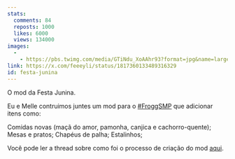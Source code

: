 ```yaml
---
stats:
  comments: 84
  reposts: 1000
  likes: 6000
  views: 134000
images:
  -
    - https://pbs.twimg.com/media/GTiNdu_XoAAhr93?format=jpg&name=large
link: https://x.com/feeeyli/status/1817360133489316329
id: festa-junina
---
```

O mod da Festa Junina.

Eu e Melle contruimos juntes um mod para o [#FroggSMP](https://twitter.com/hashtag/FroggSMP) que adicionar itens como:

Comidas novas (maçã do amor, pamonha, canjica e cachorro-quente);
Mesas e pratos;
Chapéus de palha;
Estalinhos;

Você pode ler a thread sobre como foi o processo de criação do mod [aqui](https://x.com/feeeyli/status/1817360133489316329).

